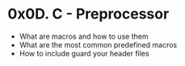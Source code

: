 # 0x0D. C - Preprocessor
* What are macros and how to use them
* What are the most common predefined macros
* How to include guard your header files

